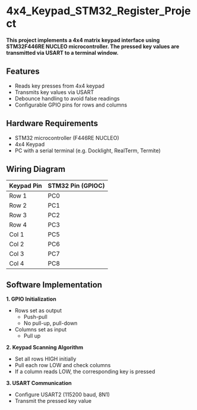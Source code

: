 # 4x4_Keypad_STM32_Register_Project

**This project implements a 4x4 matrix keypad interface using STM32F446RE NUCLEO microcontroller. The pressed key values are transmitted via USART to a terminal window.**

## Features

* Reads key presses from 4x4 keypad
* Transmits key values via USART
* Debounce handling to avoid false readings
* Configurable GPIO pins for rows and columns

## Hardware Requirements

* STM32 microcontroller (F446RE NUCLEO)
* 4x4 Keypad
* PC with a serial terminal (e.g. Docklight, RealTerm, Termite)

## Wiring Diagram

| Keypad Pin | STM32 Pin (GPIOC) |
|--|--|
| Row 1 | PC0 |
| Row 2 | PC1 |
| Row 3 | PC2 |
| Row 4 | PC3 |
| Col 1 | PC5 |
| Col 2 | PC6 |
| Col 3 | PC7 |
| Col 4 | PC8 |


## Software Implementation

**1. GPIO Initialization**
* Rows set as output
  * Push-pull
  * No pull-up, pull-down
* Columns set as input
  * Pull up

**2. Keypad Scanning Algorithm**
* Set all rows HIGH initially
* Pull each row LOW and check columns
* If a column reads LOW, the corresponding key is pressed

**3. USART Communication**
* Configure USART2 (115200 baud, 8N1)
* Transmit the pressed key value
























